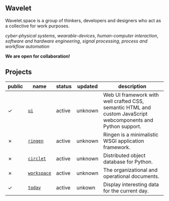 ## Wavelet

Wavelet.space is a group of thinkers, developers and designers who act as a collective for work purposes.

*cyber-physical systems*, *wearable-devices*, *human-computer interaction*, *software and hardware engineering*, *signal processing*, *process and workflow automation* 

**We are open for collaboration!**

## Projects

|public|name|status|updated|description|
|------|----|------|-------|-----------|
|&check;|[`ui`](https://github.com/wavelet-space/ui)|active|unknown|Web UI framework with well crafted CSS, semantic HTML and custom JavaScript webcomponents and Python support.
|&cross;|[`ringen`](https://github.com/wavelet-space/ringen)|active|unknown|Ringen is a minimalistic WSGI application framework.
|&cross;|[`circlet`](https://github.com/wavelet-space/circlet)|active|unknown|Distributed object database for Python.
|&cross;|[`workspace`](https://github.com/wavelet-space/workspace)|active|unknown|The organizational and operational documents.
|&check;|[`today`](https://github.com/wavelet-space/today)|active|unkown|Display interesting data for the current day.

